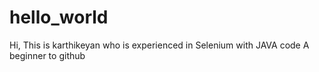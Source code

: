 # hello_world

Hi, This is karthikeyan who is experienced in Selenium with JAVA code
A beginner to github
